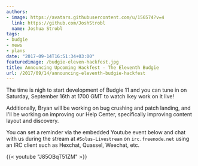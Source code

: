 ```yaml
---
authors:
- image: https://avatars.githubusercontent.com/u/156574?v=4
  link: https://github.com/JoshStrobl
  name: Joshua Strobl
tags:
- budgie
- news
- plans
date: "2017-09-14T16:51:34+03:00"
featuredimage: /budgie-eleven-hackfest.jpg
title: Announcing Upcoming Hackfest - The Eleventh Budgie
url: /2017/09/14/announcing-eleventh-budgie-hackfest
---
```


The time is nigh to start development of Budgie 11 and you can tune in on Saturday, September 16th at 1700 GMT to watch Ikey work on it live!

Additionally, Bryan will be working on bug crushing and patch landing, and I'll be working on improving our Help Center, specifically improving content layout and discovery.

You can set a reminder via the embedded Youtube event below and chat with us during the stream at `#Solus-Livestream` on `irc.freenode.net` using an IRC client such as Hexchat, Quassel, Weechat, etc.

{{< youtube "J85OBqT51ZM" >}}